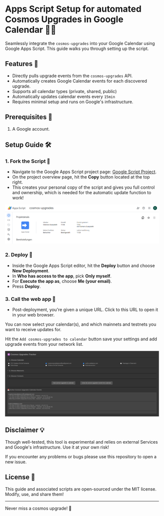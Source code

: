 # Apps Script Setup for automated Cosmos Upgrades in Google Calendar 🌌📅

Seamlessly integrate the `cosmos-upgrades` into your Google Calendar using Google Apps Script. This guide walks you through setting up the script.

## Features 🚀

- Directly pulls upgrade events from the `cosmos-upgrades` API.
- Automatically creates Google Calendar events for each discovered upgrade.
- Supports all calendar types (private, shared, public)
- Automatically updates calendar events every `15min`
- Requires minimal setup and runs on Google's infrastructure.

## Prerequisites 📜

1. A Google account.

## Setup Guide 🛠️

### 1. Fork the Script 🍴

- Navigate to the Google Apps Script project page: [Google Script Project](https://script.google.com/home/projects/1IU3doZX1iY20JJ_DbwRNOwuufWIrLCqgFauwTsfp3d9jyxPYTViTXBte).
- On the project overview page, hit the **Copy** button located at the top right.
- This creates your personal copy of the script and gives you full control and ownership, which is needed for the automatic update function to work!

![Fork the script](fork.png)

### 2. Deploy 🚀

- Inside the Google Apps Script editor, hit the **Deploy** button and choose **New Deployment**.
- In **Who has access to the app**, pick **Only myself**.
- For **Execute the app as**, choose **Me (your email)**.
- Press **Deploy**.

### 3. Call the web app 🌌

- Post-deployment, you're given a unique URL. Click to this URL to open it in your web browser. 

You can now select your calendar(s), and which mainnets and testnets you want to receive updates for.

Hit the `Add cosmos-upgrades to calendar` button save your settings and add upgrade events from your network list.

![You're now set!](script_done.png)

## Disclaimer 💡

Though well-tested, this tool is experimental and relies on external Services and Google's infrastructure. Use it at your own risk! 

If you encounter any problems or bugs please use this repository to open a new issue.

## License 📄

This guide and associated scripts are open-sourced under the MIT license. Modify, use, and share them!

---

Never miss a cosmos upgrade! 🎉